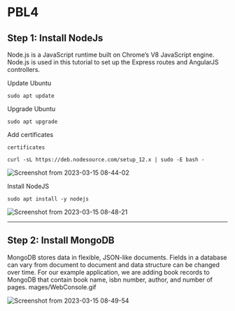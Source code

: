 # PBL4

## Step 1: Install NodeJs
Node.js is a JavaScript runtime built on Chrome’s V8 JavaScript engine. 
Node.js is used in this tutorial to set up the Express routes and AngularJS controllers.

Update Ubuntu
```
sudo apt update
```

Upgrade Ubuntu
```
sudo apt upgrade
```

Add certificates
```
certificates

curl -sL https://deb.nodesource.com/setup_12.x | sudo -E bash -
```
![Screenshot from 2023-03-15 08-44-02](https://user-images.githubusercontent.com/84657461/225240632-83aad40e-1ecb-457e-9db3-513dd3996291.png)

Install NodeJS
```
sudo apt install -y nodejs
```

![Screenshot from 2023-03-15 08-48-21](https://user-images.githubusercontent.com/84657461/225241825-0cdef3ae-cfd1-40f2-9566-587c8916be52.png)

---
## Step 2: Install MongoDB
MongoDB stores data in flexible, JSON-like documents. Fields in a database can vary from document to document and data structure can be changed over time. For our example application, we are adding book records to MongoDB that contain book name, isbn number, author, and number of pages.
mages/WebConsole.gif


![Screenshot from 2023-03-15 08-49-54](https://user-images.githubusercontent.com/84657461/225242157-9aee4713-8711-42b3-8185-d4995c0dc283.png)























